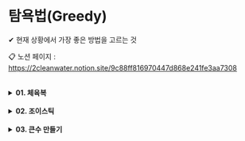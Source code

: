 # 탐욕법(Greedy)
✔ 현재 상황에서 가장 좋은 방법을 고르는 것<br>

📋 노션 페이지 : https://2cleanwater.notion.site/9c88ff816970447d868e241fe3aa7308

<br>

<details markdown="1">
<summary><strong>01. 체육복</strong></summary><br>
링크 : https://school.programmers.co.kr/learn/courses/30/lessons/42862<br><br>
해결시간 : 34분<br><br>
검색 여부 : 아니오<br><br>
문제 해결 방법 : 도난 학생과 여벌 학생 중 중복되는 학생들을 제거한 후, answer는 전체학생 - 도난학생으로 설정, a번호 - 1, a번호 + 1에게서 여벌 옷을 받아온 학생을 answer에 더해준다.<br><br>
기억할 점 : 겹치는 항목을 제거할 땐 filter 함수를 사용할 것, forEach는 함수이기 떄문에 break가 아닌 return을 이용할 것.

</details>

<br>

<details markdown="1">
<summary><strong>02. 조이스틱</strong></summary><br>
링크 : https://school.programmers.co.kr/learn/courses/30/lessons/42860<br><br>
해결시간 : 2시간 10분<br><br>
검색여부 : 아니오<br><br>
문제 해결 방법 : 문자열을 아스키코드로 변환해준 후 78보다 큰지 작은지 판별하여 문자 변환 횟수 카운트, 같은 for문에서 체크 중인 문자 다음이 마지막 문자인지, A인지 &&로 체크한 후 연속된 A의 갯수 카운트, 좌우이동에선 최대인 length-1과 비교하여 연속 A 갯수만큼 빠지고 왼쪽으로 돌아가는 경우, 오른쪽으로 돌아가는경우 두가지와 비교하여 최솟값을 구한다.<br><br>
기억할 점 : 아스키코드 대문자 A:65, Z:90, a:97, z:122. 주어지긴 하겠지만 혹시 모르니 외워두기, 가짓수가 여러 개 있을 땐 Math.min를 사용할 수 있어야한다.

</details>

<br>

<details markdown="1">
<summary><strong>03. 큰수 만들기</strong></summary><br>
링크 : https://school.programmers.co.kr/learn/courses/30/lessons/42883<br><br>
해결시간 : 1시간 30분<br><br>
검색여부 : 예<br><br>
문제 해결 방법 : stack을 만들어서 해결하는 것이 중요한 문제, stack에 number를 차례대로 넣고 비교하면서 더 큰수가 나오면 제거하고 cnt++로 제거된 문자 수 를 체크한다. 마지막에 동일한 숫자가 연속된 경우가 있을 수 있으므로 제시된 길이만큼 잘라 출력한다.<br><br>
기억할 점 : for문 안에 while문을 통해 조건이 성립될 때 반복할 수 있는 방법을 기억해두자, slice(3)은 3번째 인덱스까지 잘라내기, substring(3)은 3번쨰 인덱스부터 출력

</details>
